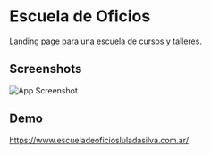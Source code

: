 
# Escuela de Oficios

Landing page para una escuela de cursos y talleres.


## Screenshots

![App Screenshot](https://i.postimg.cc/VsFfGPJz/Fire-Shot-Capture-008-Escuela-de-Oficios-Inicio-www-escueladeoficiosluladasilva-com-ar.png)



## Demo

https://www.escueladeoficiosluladasilva.com.ar/
